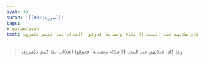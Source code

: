 ```yaml
---
ayah: 35
surah: '[[008|سورة]]'
tags:
- quran/ayah
text: وما كان صلاتهم عند البيت إلا مكاء وتصدية ۚ فذوقوا العذاب بما كنتم تكفرون
---
```

> وما كان صلاتهم عند البيت إلا مكاء وتصدية ۚ فذوقوا العذاب بما كنتم تكفرون
